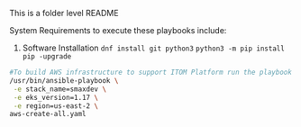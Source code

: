 This is a folder level README

System Requirements to execute these playbooks include:
1. Software Installation
  `dnf install git python3`
  `python3 -m pip install pip -upgrade`

```bash
#To build AWS infrastructure to support ITOM Platform run the playbook aws-create-all
/usr/bin/ansible-playbook \
 -e stack_name=smaxdev \
 -e eks_version=1.17 \
 -e region=us-east-2 \
aws-create-all.yaml
```